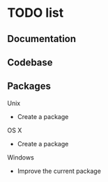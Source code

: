 TODO list
=========

Documentation
-------------

Codebase
--------

Packages
--------

Unix
* Create a package

OS X
* Create a package

Windows
* Improve the current package
